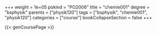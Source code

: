 +++
weight = 1e+05
pokind = "PO2006"
title = "chemie001"
degree = "bsphysik"
parents = ["physik120"]
tags = ["bsphysik", "chemie001", "physik120"]
categories = ["course"]
bookCollapseSection = false
+++

{{< genCoursePage >}}
